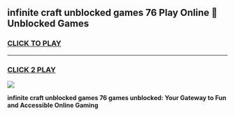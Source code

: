 
## infinite craft unblocked games 76 Play Online 👋 Unblocked Games
<h3>
<a href="https://premium.freeplayer.one?title=infinite_craft_unblocked_games_76&ref=19F">CLICK TO PLAY</a></h3>
<hr>

<h3>
<a href="https://premium.freeplayer.one?title=infinite_craft_unblocked_games_76&ref=19F">CLICK 2 PLAY</a>
  
</h3>

<a href="https://premium.freeplayer.one?title=infinite_craft_unblocked_games_76&ref=19F"><img src="https://clearcache.store/games.png"></a>


**infinite craft unblocked games 76 games unblocked: Your Gateway to Fun and Accessible Online Gaming**
